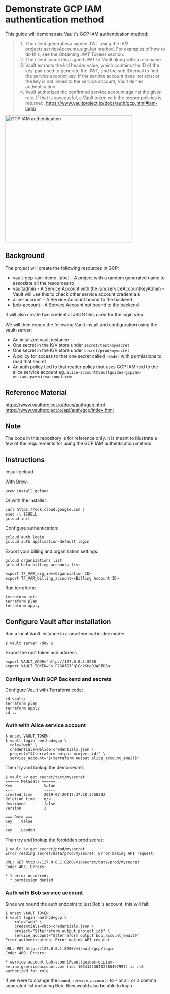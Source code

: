 # Demonstrate GCP IAM authentication method

This guide will demonstrate Vault's GCP IAM authentication method:

> 1. The client generates a signed JWT using the IAM projects.serviceAccounts.signJwt method. For examples of how to do this, see the Obtaining JWT Tokens section.
> 1. The client sends this signed JWT to Vault along with a role name.
> 1. Vault extracts the kid header value, which contains the ID of the key-pair used to generate the JWT, and the sub ID/email to find the service account key. If the service account does not exist or the key is not linked to the service account, Vault denies authentication.
> 1. Vault authorizes the confirmed service account against the given role. If that is successful, a Vault token with the proper policies is returned.
> https://www.vaultproject.io/docs/auth/gcp.html#iam-login

<img src="https://raw.githubusercontent.com/hashicorp/vault-guides/master/assets/vault_gcp_iam_arch.png" alt="GCP IAM authentication" width="400">

## Background

The project will create the following resources in GCP:

* vault-gcp-iam-demo-[abc] - A project with a random generated name to assosiate all the resources to
* vaultadmin - A Service Account with the iam.serviceAccountKeyAdmin - Vault will use this to check other service account credentials
* alice-account - A Service Account bound to the backend
* bob-account - A Service Account not bound to the backend

It will also create two credential JSON files used for the login step.

We will then create the following Vault install and configuration using the vault-server:

* An initalized vault instance
* One secret in the K/V store under `secret/test/mysecret`
* One secret in the K/V store under `secret/prod/mysecret`
* A policy for access to that one secret called `reader` with permissions to read that secret
* An auth policy tied to that reader policy that uses GCP IAM tied to the alice service account eg. `alice-account@vaultguides-gcpiam-ee.iam.gserviceaccount.com`

## Reference Material
https://www.vaultproject.io/docs/auth/gcp.html
https://www.vaultproject.io/api/auth/gcp/index.html

## Note
The code in this repository is for reference only. It is meant to illustrate a few of the requirements for using the GCP IAM authentication method.

## Instructions

Install gcloud

With Brew:

```
brew install gcloud
```

Or with the installer:

```
curl https://sdk.cloud.google.com |
exec -l $SHELL
gcloud init
```

Configure authentication:

```
gcloud auth login
gcloud auth application-default login
```

Export your billing and organisation settings:
```
gcloud organizations list
gcloud beta billing accounts list

export TF_VAR_org_id=<Organisation ID>
export TF_VAR_billing_account=<Billing Account ID>
```

Run terraform:

```
terraform init
terraform plan
terraform apply
```

## Configure Vault after installation

Run a local Vault instance in a new terminal in dev mode:

```
$ vault server -dev &
```

Export the root token and address
```
export VAULT_ADDR='http://127.0.0.1:8200'
export VAULT_TOKEN='s.F7G0fS7FqlCgkKHe0JWPfD6u'
```

### Configure Vault GCP Backend and secrets

Configure Vault with Terraform code:
```
cd vault/
terraform plan
terraform apply
cd ..
```

### Auth with Alice service account

```
$ unset VAULT_TOKEN
$ vault login -method=gcp \
  role="web" \
  credentials=@alice-credentials.json \
  project="$(terraform output project_id)" \
  service_account="$(terraform output alice_account_email)"
```

Then try and lookup the demo secret:

```
$ vault kv get secret/test/mysecret
====== Metadata ======
Key              Value
---              -----
created_time     2019-07-26T17:37:18.325839Z
deletion_time    n/a
destroyed        false
version          2

=== Data ===
Key    Value
---    -----
key    London
```

Then try and lookup the forbidden prod secret:

```
$ vault kv get secret/prod/mysecret
Error reading secret/data/prod/mysecret: Error making API request.

URL: GET http://127.0.0.1:8200/v1/secret/data/prod/mysecret
Code: 403. Errors:

* 1 error occurred:
  * permission denied
```

### Auth with Bob service account

Since we bound the auth endpoint to just Bob's account, this will fail:

```
$ unset VAULT_TOKEN
$ vault login -method=gcp \
    role="web" \
    credentials=@bob-credentials.json \
    project="$(terraform output project_id)" \
    service_account="$(terraform output bob_account_email)"
Error authenticating: Error making API request.

URL: PUT http://127.0.0.1:8200/v1/auth/gcp/login
Code: 400. Errors:

* service account bob-acount@vaultguides-gcpiam-ee.iam.gserviceaccount.com (id: 103413538402565467997) is not authorized for role
```

If we were to change the `bound_service_accounts` to `*` or all, or a comma seperated list including Bob, they would also be able to login.

